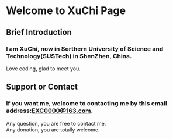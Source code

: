 # Welcome to XuChi Page

## Brief Introduction
### I am XuChi, now in Sorthern University of Science and Technology(SUSTech) in ShenZhen, China. <br>
Love coding, glad to meet you.


## Support or Contact
### If you want me, welcome to contacting me by this email address:EXC0000@163.com.<br>
Any question, you are free to contact me.<br>
Any donation, you are totally welcome.
